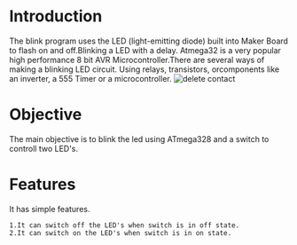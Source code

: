 # Introduction
   The blink program uses the LED (light-emitting diode) built into Maker Board to flash on and off.Blinking a LED with a delay. Atmega32 is a very popular high performance 8 bit AVR Microcontroller.There are several ways of making a blinking LED circuit. Using relays, transistors, orcomponents like an inverter, a 555 Timer or a microcontroller.
![delete contact](https://user-images.githubusercontent.com/94593380/144258145-80ce5796-7104-4bbb-8666-366a8c9252cf.JPG)

# Objective
   The main objective is to blink the led using ATmega328 and a switch to controll two LED's.
# Features
   It has simple features.
       
    1.It can switch off the LED's when switch is in off state.
    2.It can switch on the LED's when switch is in on state.
